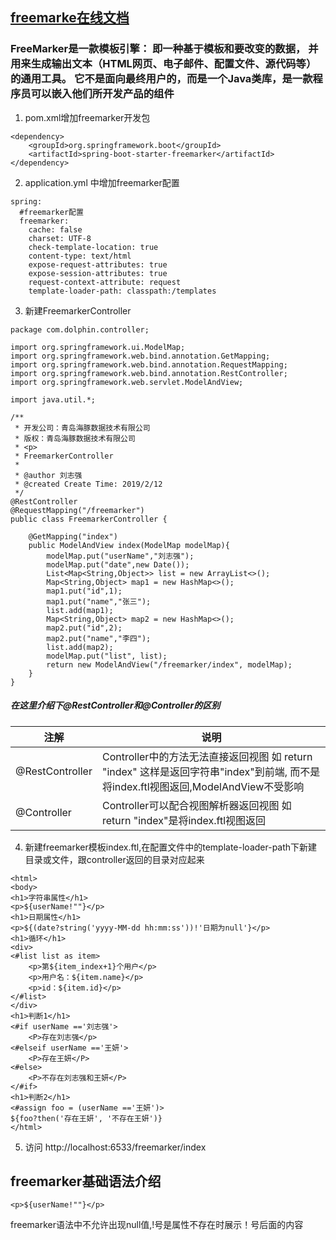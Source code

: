## [freemarke在线文档](http://freemarker.foofun.cn/index.html)

### FreeMarker是一款模板引擎： 即一种基于模板和要改变的数据，	并用来生成输出文本（HTML网页、电子邮件、配置文件、源代码等）的通用工具。	它不是面向最终用户的，而是一个Java类库，是一款程序员可以嵌入他们所开发产品的组件

1. pom.xml增加freemarker开发包

```
<dependency>
    <groupId>org.springframework.boot</groupId>
    <artifactId>spring-boot-starter-freemarker</artifactId>
</dependency>
```
2. application.yml 中增加freemarker配置

```
spring:
  #freemarker配置
  freemarker:
    cache: false
    charset: UTF-8
    check-template-location: true
    content-type: text/html
    expose-request-attributes: true
    expose-session-attributes: true
    request-context-attribute: request
    template-loader-path: classpath:/templates
```
3. 新建FreemarkerController

```
package com.dolphin.controller;

import org.springframework.ui.ModelMap;
import org.springframework.web.bind.annotation.GetMapping;
import org.springframework.web.bind.annotation.RequestMapping;
import org.springframework.web.bind.annotation.RestController;
import org.springframework.web.servlet.ModelAndView;

import java.util.*;

/**
 * 开发公司：青岛海豚数据技术有限公司
 * 版权：青岛海豚数据技术有限公司
 * <p>
 * FreemarkerController
 *
 * @author 刘志强
 * @created Create Time: 2019/2/12
 */
@RestController
@RequestMapping("/freemarker")
public class FreemarkerController {

    @GetMapping("index")
    public ModelAndView index(ModelMap modelMap){
        modelMap.put("userName","刘志强");
        modelMap.put("date",new Date());
        List<Map<String,Object>> list = new ArrayList<>();
        Map<String,Object> map1 = new HashMap<>();
        map1.put("id",1);
        map1.put("name","张三");
        list.add(map1);
        Map<String,Object> map2 = new HashMap<>();
        map2.put("id",2);
        map2.put("name","李四");
        list.add(map2);
        modelMap.put("list", list);
        return new ModelAndView("/freemarker/index", modelMap);
    }
}
```
##### 在这里介绍下@RestController和@Controller的区别
注解 | 说明
---|---
@RestController | Controller中的方法无法直接返回视图 如 return "index" 这样是返回字符串"index"到前端, 而不是将index.ftl视图返回,ModelAndView不受影响
@Controller | Controller可以配合视图解析器返回视图 如 return "index"是将index.ftl视图返回

4. 新建freemarker模板index.ftl,在配置文件中的template-loader-path下新建目录或文件，跟controller返回的目录对应起来

```
<html>
<body>
<h1>字符串属性</h1>
<p>${userName!""}</p>
<h1>日期属性</h1>
<p>${(date?string('yyyy-MM-dd hh:mm:ss'))!'日期为null'}</p>
<h1>循环</h1>
<div>
<#list list as item>
    <p>第${item_index+1}个用户</p>
    <p>用户名：${item.name}</p>
    <p>id：${item.id}</p>
</#list>
</div>
<h1>判断1</h1>
<#if userName =='刘志强'>
    <P>存在刘志强</p>
<#elseif userName =='王妍'>
    <P>存在王妍</P>
<#else>
    <P>不存在刘志强和王妍</P>
</#if>
<h1>判断2</h1>
<#assign foo = (userName =='王妍')>
${foo?then('存在王妍', '不存在王妍')}
</html>
```
5. 访问 http://localhost:6533/freemarker/index


## freemarker基础语法介绍
```
<p>${userName!""}</p>
```
freemarker语法中不允许出现null值,!号是属性不存在时展示！号后面的内容



